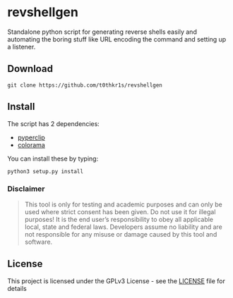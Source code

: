 # revshellgen

Standalone python script for generating reverse shells easily and automating the boring stuff like URL encoding the command and setting up a listener.

## Download

```
git clone https://github.com/t0thkr1s/revshellgen
```

## Install

The script has 2 dependencies:

*   [pyperclip](https://pypi.python.org/pypi/pyperclip)
*   [colorama](https://pypi.python.org/pypi/colorama)

You can install these by typing:

```
python3 setup.py install
```

### Disclaimer
> This tool is only for testing and academic purposes and can only be used where strict consent has been given. Do not use it for illegal purposes! It is the end user’s responsibility to obey all applicable local, state and federal laws. Developers assume no liability and are not responsible for any misuse or damage caused by this tool and software.

## License

This project is licensed under the GPLv3 License - see the [LICENSE](LICENSE) file for details
